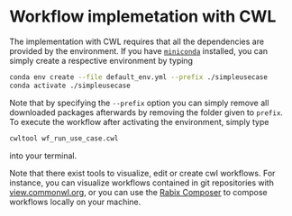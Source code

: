 Workflow implemetation with CWL
===============================

The implementation with CWL requires that all the dependencies are provided by the environment.
If you have [`miniconda`](https://docs.conda.io/projects/conda/en/latest/user-guide/install/index.html)
installed, you can simply create a respective environment by typing

```sh
conda env create --file default_env.yml --prefix ./simpleusecase
conda activate ./simpleusecase
```

Note that by specifying the `--prefix` option you can simply remove all downloaded packages afterwards
by removing the folder given to `prefix`. To execute the workflow after activating the environment,
simply type

```sh
cwltool wf_run_use_case.cwl
```

into your terminal.

Note that there exist tools to visualize, edit or create cwl workflows. For instance, you can
visualize workflows contained in git repositories with [view.commonwl.org](https://view.commonwl.org/),
or you can use the [Rabix Composer](https://github.com/rabix/composer) to compose workflows locally
on your machine.
